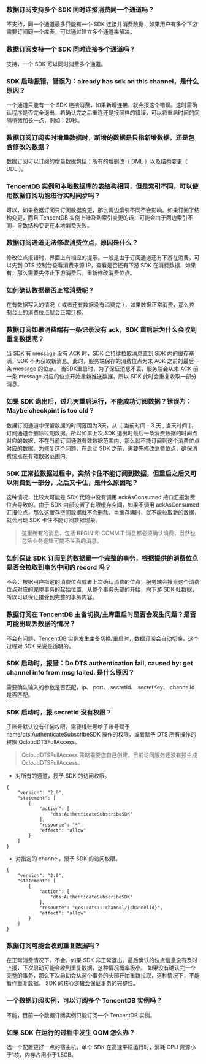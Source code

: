 
### 数据订阅支持多个 SDK 同时连接消费同一个通道吗？
不支持，同一个通道最多只能有一个 SDK 连接并消费数据，如果用户有多个下游需要订阅同一个库表，可以通过建立多个通道来解决。

### 数据订阅支持一个 SDK 同时连接多个通道吗？
支持，一个 SDK 可以同时消费多个通道。

### SDK 启动报错，错误为：already has sdk on this channel，是什么原因？
一个通道只能有一个 SDK 连接消费，如果新增连接，就会报这个错误。这时需确认程序是否完全退出，若确认完之后重连还是报同样的错误，可以将重启时间的间隔稍微加长一点，例如：20秒。

### 数据订阅订阅实时增量数据时，新增的数据是只指新增数据，还是包含修改的数据？
数据订阅可以订阅的增量数据包括：所有的增删改（ DML ）以及结构变更（ DDL ）。

### TencentDB 实例和本地数据库的表结构相同，但是索引不同，可以使用数据订阅功能进行实时同步吗？
可以，如果数据订阅只订阅数据变更，那么两边索引不同不会影响。如果订阅了结构变更，而且 TencentDB 实例上涉及到索引变更的话，可能会由于两边索引不同，导致结构变更在本地消费失败。

### 数据订阅通道无法修改消费位点，原因是什么？
修改位点报错时，界面上有相应的提示。一般是由于订阅通道还有下游在消费，可以先到 DTS 控制台查看消费来源 IP，查看是否还有下游 SDK 在消费数据，如果有，那么需要先停止下游消费后，重新修改消费位点。

### 如何确认数据是否正常消费呢？
在有数据写入的情况（ 或者还有数据没有消费完 ），如果数据正常消费，那么控制台上的消费位点就会正常迁移。

### 数据订阅如果消费端有一条记录没有 ack，SDK 重启后为什么会收到重复数据呢？
当 SDK 有 message 没有 ACK 时，SDK 会持续拉取消息直到 SDK 内的缓存塞满，SDK 不再获取新消息。此时，服务端保存的消费位点为未 ACK 之前的最后一条 message 的位点。
当SDK重启时，为了保证消息不丢，服务端会从未 ACK 前一条 message 对应的位点开始重新推送数据，所以 SDK 此时会重复收取一部分消息。

### 如果 SDK 退出后，过几天重启运行，不能成功订阅数据？错误为：Maybe checkpint is too old？
数据订阅通道中保留数据的时间范围为3天，从［ 当前时间 - 3 天 , 当天时间 ］，订阅通道会删除过期数据。所以如果上次 SDK 退出时最后一条消费数据的时间点对应的数据，不在当前订阅通道有效数据范围内，那么就不能订阅到这个消费位点对应的数据。为修复这个问题，在启动 SDK 之前，需要先修改消费位点，确保消费位点在有效数据范围内。

### SDK 正常拉数据过程中，突然卡住不能订阅到数据，但重启之后又可以消费到一部分，之后又卡住，是什么原因呢？
这种情况，比较大可能是 SDK 代码中没有调用 ackAsConsumed 接口汇报消费位点导致的。由于 SDK 内部设置了有限缓存空间，如果不调用 ackAsConsumed 汇报位点，那么这缓存空间数据就不会删除，当缓存满时，就不能拉取新的数据，就会出现 SDK 卡住不能订阅数据现象。
>这里所有的消息，包括 BEGIN 和 COMMIT 消息都必须确认消费，当然也包括业务逻辑可能不关系的消息。

### 如何保证 SDK 订阅到的数据是一个完整的事务，根据提供的消费位点是否会拉取到事务中间的 record 吗？
不会，根据用户指定的消费位点或者上次确认消费的位点，服务端会搜索这个消费位点对应的完整事务的起始位置，从整个事务头部的开始，向下游 SDK 吐数据，所以可以保证接受到完整的事务内容。

### 数据订阅在 TencentDB 主备切换/主库重启时是否会发生问题？是否可能出现丢数据的情况？
不会有问题，TencentDB 实例发生主备切换/重启时，数据订阅会自动切换，这个过程对 SDK 来说是透明的。

### SDK 启动时，报错：Do DTS authentication fail, caused by: get channel info from msg failed. 是什么原因？
需要确认输入的参数是否匹配，ip、 port、 secretId、 secretKey、 channelId 是否匹配。

### SDK 启动时，报 secretId 没有权限？
子账号默认没有任何权限，需要根账号给子账号赋予 name/dts:AuthenticateSubscribeSDK 操作的权限，或者赋予 DTS 所有操作的权限 QcloudDTSFullAccess。
>QcloudDTSFullAccess 策略需要您自己创建，目前访问服务还没有预生成 QcloudDTSFullAccess。

- 对所有的通道，授予 SDK 的访问权限。
```
{
    "version": "2.0",
    "statement": [
        {
            "action": [
                "dts:AuthenticateSubscribeSDK"
            ],
            "resource": "*",
            "effect": "allow"
        }
    ]
}
```
- 对指定的 channel，授予 SDK 的访问权限。
```
{
    "version": "2.0",
    "statement": [
        {
            "action": [
                "dts:AuthenticateSubscribeSDK"
            ],
            "resource": "qcs::dts:::channel/{channelId}",
            "effect": "allow"
        }
    ]
}
```


### 数据订阅可能会收到重复数据吗？
在正常消费情况下，不会。如果 SDK 非正常退出，最后确认的位点信息没有及时上报，下次启动可能会收到重复数据，这种情况概率极小。
如果没有确认完一个完整的事务，那么下次启动会从这个事务的头部开始重新拉取，这种情况下，不能看作重复数据。 SDK 的核心逻辑会保证事务的完整性。 

### 一个数据订阅实例，可以订阅多个 TencentDB 实例吗？
不能，目前一个数据订阅实例只能订阅一个 TencentDB 实例。

### 如果 SDK 在运行的过程中发生 OOM 怎么办？
选一个配置更好一点的宿主机，单个 SDK 在高速平稳运行时，消耗 CPU 资源小于1核，内存占用小于1.5GB。
